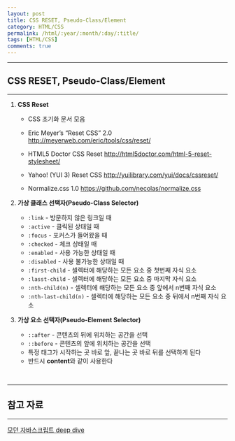 ```yaml
---
layout: post
title: CSS RESET, Pseudo-Class/Element
category: HTML/CSS
permalink: /html/:year/:month/:day/:title/
tags: [HTML/CSS]
comments: true
---
```


---

## CSS RESET, Pseudo-Class/Element

---

1. **CSS Reset**

   * CSS 초기화 문서 모음

   * Eric Meyer’s “Reset CSS” 2.0
     http://meyerweb.com/eric/tools/css/reset/
   * HTML5 Doctor CSS Reset
     http://html5doctor.com/html-5-reset-stylesheet/
   * Yahoo! (YUI 3) Reset CSS
     http://yuilibrary.com/yui/docs/cssreset/
   * Normalize.css 1.0
  https://github.com/necolas/normalize.css
   
2. **가상 클래스 선택자(Pseudo-Class Selector)**

   * `:link`  - 방문하지 않은 링크일 때
   * `:active` - 클릭된 상태일 때
   * `:focus` - 포커스가 들어왔을 때
   * `:checked` - 체크 상태일 때
   * `:enabled` - 사용 가능한 상태일 때
   * `:disabled` - 사용 불가능한 상태일 때
   * `:first-child` - 셀렉터에 해당하는 모든 요소 중 첫번째 자식 요소
   * `:lasst-child` - 셀렉터에 해당하는 모든 요소 중 마지막 자식 요소
   * `:nth-child(n)` - 셀렉터에 해당하는 모든 요소 중 앞에서 n번째 자식 요소
   * `:nth-last-child(n)` - 셀렉터에 해당하는 모든 요소 중 뒤에서 n번째 자식 요소 

3. **가상 요소 선택자(Pseudo-Element Selector)**

   * `::after` - 콘텐츠의 뒤에 위치하는 공간을 선택
   * `::before` - 콘텐츠의 앞에 위치하는 공간을 선택
   * 특정 태그가 시작하는 곳 바로 앞, 끝나는 곳 바로 뒤를 선택하게 된다
   * 반드시 **content**와 같이 사용한다

<br>

---

## 참고 자료

---

[모던 자바스크립트 deep dive](http://www.yes24.com/Product/Goods/92742567)